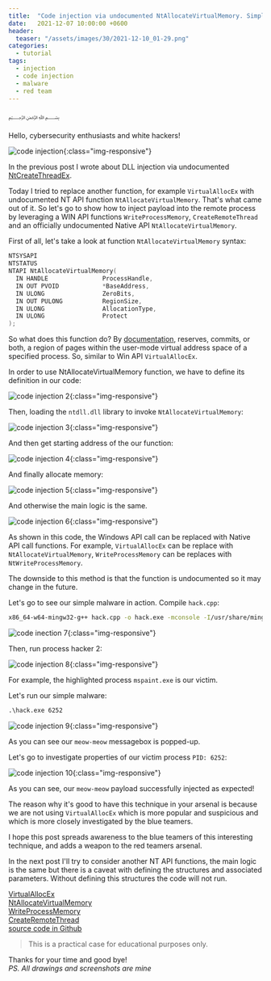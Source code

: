 ```yaml
---
title:  "Code injection via undocumented NtAllocateVirtualMemory. Simple C++ example."
date:   2021-12-07 10:00:00 +0600
header:
  teaser: "/assets/images/30/2021-12-10_01-29.png"
categories: 
  - tutorial
tags:
  - injection
  - code injection
  - malware
  - red team
---
```


﷽

Hello, cybersecurity enthusiasts and white hackers!

![code injection](/assets/images/30/2021-12-10_01-29.png){:class="img-responsive"}    

In the previous post I wrote about DLL injection via undocumented [NtCreateThreadEx](/tutorial/2021/12/06/malware-injection-9.html).   

Today I tried to replace another function, for example `VirtualAllocEx` with undocumented NT API function `NtAllocateVirtualMemory`. That's what came out of it. So let's go to show how to inject payload into the remote process by leveraging a WIN API functions `WriteProcessMemory`, `CreateRemoteThread` and an officially undocumented Native API `NtAllocateVirtualMemory`.    

First of all, let's take a look at function `NtAllocateVirtualMemory` syntax:    
```cpp
NTSYSAPI 
NTSTATUS
NTAPI NtAllocateVirtualMemory(
  IN HANDLE               ProcessHandle,
  IN OUT PVOID            *BaseAddress,
  IN ULONG                ZeroBits,
  IN OUT PULONG           RegionSize,
  IN ULONG                AllocationType,
  IN ULONG                Protect
);
```
So what does this function do? By [documentation](https://docs.microsoft.com/en-us/windows-hardware/drivers/ddi/ntifs/nf-ntifs-ntallocatevirtualmemory), reserves, commits, or both, a region of pages within the user-mode virtual address space of a specified process. So, similar to Win API `VirtualAllocEx`.    

In order to use NtAllocateVirtualMemory function, we have to define its definition in our code:

![code injection 2](/assets/images/30/2021-12-10_02-16.png){:class="img-responsive"}    

Then, loading the `ntdll.dll` library to invoke `NtAllocateVirtualMemory`:    

![code injection 3](/assets/images/30/2021-12-10_02-20.png){:class="img-responsive"}    

And then get starting address of the our function:   

![code injection 4](/assets/images/30/2021-12-10_02-22.png){:class="img-responsive"}    

And finally allocate memory:   

![code injection 5](/assets/images/30/2021-12-10_02-23.png){:class="img-responsive"}    

And otherwise the main logic is the same.     

![code injection 6](/assets/images/30/2021-12-10_02-26.png){:class="img-responsive"}    

As shown in this code, the Windows API call can be replaced with Native API call functions. For example, `VirtualAllocEx` can be replace with `NtAllocateVirtualMemory`, `WriteProcessMemory` can be replaces with `NtWriteProcessMemory`. 

The downside to this method is that the function is undocumented so it may change in the future.

Let's go to see our simple malware in action. Compile `hack.cpp`:
```bash
x86_64-w64-mingw32-g++ hack.cpp -o hack.exe -mconsole -I/usr/share/mingw-w64/include/ -s -ffunction-sections -fdata-sections -Wno-write-strings -fno-exceptions -fmerge-all-constants -static-libstdc++ -static-libgcc -fpermissive
```

![code inection 7](/assets/images/30/2021-12-10_02-30.png){:class="img-responsive"}    

Then, run process hacker 2:

![code injection 8](/assets/images/30/2021-12-10_02-33.png){:class="img-responsive"}    

For example, the highlighted process `mspaint.exe` is our victim.    

Let's run our simple malware:   
```cmd
.\hack.exe 6252
```

![code injection 9](/assets/images/30/2021-12-10_02-36.png){:class="img-responsive"}    

As you can see our `meow-meow` messagebox is popped-up.    

Let's go to investigate properties of our victim process `PID: 6252`:   

![code injection 10](/assets/images/30/2021-12-10_02-50.png){:class="img-responsive"}    

As you can see, our `meow-meow` payload successfully injected as expected!   

The reason why it's good to have this technique in your arsenal is because we are not using `VirtualAllocEx` which is more popular and suspicious and which is more closely investigated by the blue teamers.    

I hope this post spreads awareness to the blue teamers of this interesting technique, and adds a weapon to the red teamers arsenal.      

In the next post I'll try to consider another NT API functions, the main logic is the same but there is a caveat with defining the structures and associated parameters. Without defining this structures the code will not run.

[VirtualAllocEx](https://docs.microsoft.com/en-us/windows/win32/api/memoryapi/nf-memoryapi-virtualallocex)    
[NtAllocateVirtualMemory](https://docs.microsoft.com/en-us/windows-hardware/drivers/ddi/ntifs/nf-ntifs-ntallocatevirtualmemory)    
[WriteProcessMemory](https://docs.microsoft.com/en-us/windows/win32/api/memoryapi/nf-memoryapi-writeprocessmemory)    
[CreateRemoteThread](https://docs.microsoft.com/en-us/windows/win32/api/processthreadsapi/nf-processthreadsapi-createremotethread)    
[source code in Github](https://github.com/cocomelonc/meow/tree/master/2021-12-07-malware-injection-10)    

> This is a practical case for educational purposes only.      

Thanks for your time and good bye!   
*PS. All drawings and screenshots are mine*
